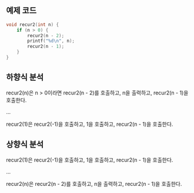 ## 예제 코드
```c
void recur2(int n) {
    if (n > 0) {
        recur2(n - 2);
        printf("%d\n", n);
        recur2(n - 1);
    }
}
```

## 하향식 분석
recur2(n)은 n > 0이라면 recur2(n - 2)를 호출하고, n을 출력하고, recur2(n - 1)을 호출한다.

...

recur2(1)은 recur2(-1)을 호출하고, 1을 호출하고, recur2(n - 1)을 호출한다.

## 상향식 분석
recur2(1)은 recur2(-1)을 호출하고, 1을 호출하고, recur2(n - 1)을 호출한다.

...

recur2(n)은 recur2(n - 2)를 호출하고, n을 출력하고, recur2(n - 1)을 호출한다.